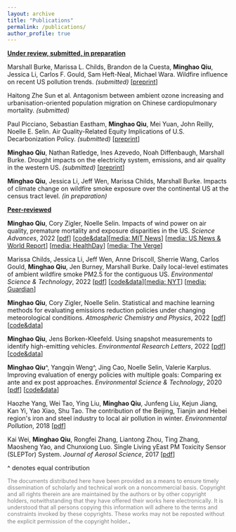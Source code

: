 ```yaml
---
layout: archive
title: "Publications"
permalink: /publications/
author_profile: true
---
```


<!--{% if author.googlescholar %}
  You can also find my articles on <u><a href="{{author.googlescholar}}">my Google Scholar profile</a>.</u>
{% endif %}

{% include base_path %}

{% for post in site.publications reversed %}
  {% include archive-single.html %}
{% endfor %}
-->

<!--- \* denotes equally contributing authors -->


**<ins>Under review, submitted, in preparation</ins>**

Marshall Burke, Marissa L. Childs, Brandon de la Cuesta, **Minghao Qiu**, Jessica Li, Carlos F. Gould, Sam Heft-Neal, Michael Wara. Wildfire influence on recent US pollution trends. *(submitted)* \[[preprint](https://eartharxiv.org/repository/view/4840/)\]

Haitong Zhe Sun et al. Antagonism between ambient ozone increasing and urbanisation-oriented population migration on Chinese cardiopulmonary mortality. *(submitted)* 

Paul Picciano, Sebastian Eastham, **Minghao Qiu**, Mei Yuan, John Reilly, Noelle E. Selin. Air Quality-Related Equity Implications of U.S. Decarbonization Policy. *(submitted)* \[[preprint](https://eartharxiv.org/repository/view/4591/)\]

**Minghao Qiu**, Nathan Ratledge, Ines Azevedo, Noah Diffenbaugh, Marshall Burke. Drought impacts on the electricity system, emissions, and air quality in the western US.  *(submitted)* \[[preprint](https://doi.org/10.31223/X5ZM1P)\]

**Minghao Qiu**, Jessica Li, Jeff Wen, Marissa Childs, Marshall Burke. Impacts of climate change on wildfire smoke exposure over the continental US at the census tract level. *(in preparation)*  


**<ins>Peer-reviewed</ins>**

**Minghao Qiu**, Cory Zigler, Noelle Selin. Impacts of wind power on air quality, premature mortality and exposure disparities in the US. *Science Advances*, 2022 \[[pdf](https://www.science.org/doi/10.1126/sciadv.abn8762)\] \[[code&data](https://zenodo.org/record/6404168#.Y4phMeyZNFM)\]\[[media: MIT News](https://news.mit.edu/2022/wind-health-impact-1202)\] \[[media: US News \& World Report](https://www.usnews.com/news/health-news/articles/2022-12-02/wind-power-is-bringing-americans-real-health-benefits)\] \[[media: HealthDay](https://consumer.healthday.com/air-pollution-2658790383.html?mc_cid=7396a27322&mc_eid=UNIQID)\] \[[media: The Verge](https://www.theverge.com/2022/12/2/23488771/wind-energy-pollution-study-biden-environmental-justice)\] 

Marissa Childs, Jessica Li, Jeff Wen, Anne Driscoll, Sherrie Wang, Carlos Gould, **Minghao Qiu**, Jen Burney, Marshall Burke. Daily local-level estimates of ambient wildfire smoke PM2.5 for the contiguous US. *Environmental Science & Technology*, 2022  \[[pdf](https://pubs.acs.org/doi/10.1021/acs.est.2c02934)\] \[[code&data](https://www.stanfordecholab.com/wildfire_smoke)\]\[[media: NYT](https://www.nytimes.com/interactive/2022/09/22/climate/wildfire-smoke-pollution.html)\] \[[media: Guardian](https://www.theguardian.com/environment/2022/sep/22/air-quality-wildfire-smoke-pollution-health-risks)\]

**Minghao Qiu**, Cory Zigler, Noelle Selin. Statistical and machine learning methods for evaluating emissions reduction policies under changing meteorological conditions. *Atmospheric Chemistry and Physics*, 2022 \[[pdf](https://acp.copernicus.org/articles/22/10551/2022/acp-22-10551-2022.html)\] \[[code&data](https://zenodo.org/record/6857259#.YwGn3eyZOdo)\]


**Minghao Qiu**, Jens Borken-Kleefeld. Using snapshot measurements to identify high-emitting vehicles. *Environmental Research Letters*, 2022 \[[pdf](https://iopscience.iop.org/article/10.1088/1748-9326/ac5c9e/data)\] \[[code&data](https://zenodo.org/record/6341957#.YwGn_-yZOdo)\]


**Minghao Qiu**^, Yangqin Weng^, Jing Cao, Noelle Selin, Valerie Karplus. Improving evaluation of energy policies with multiple goals: Comparing ex ante and ex post approaches. *Environmental Science & Technology*, 2020 \[[pdf](https://pubs.acs.org/doi/abs/10.1021/acs.est.0c01381)\] \[[code&data](https://github.com/mhqiu/Qiu_etal_EST_2020)\]

Haozhe Yang, Wei Tao, Ying Liu, **Minghao Qiu**, Junfeng Liu, Kejun Jiang, Kan Yi, Yao Xiao, Shu Tao. The contribution of the Beijing, Tianjin and Hebei region's iron and steel industry to local air pollution in winter. *Environmental Pollution*, 2018 \[[pdf](https://www.sciencedirect.com/science/article/pii/S0269749118329038)\]

Kai Wei, **Minghao Qiu**, Rongfei Zhang, Liantong Zhou, Ting Zhang, Maosheng Yao, and Chunxiong Luo. Single Living yEast PM Toxicity Sensor (SLEPTor) System. *Journal of Aerosol Science*, 2017 \[[pdf](https://www.sciencedirect.com/science/article/pii/S0021850216303366)\]

^ denotes equal contribution
<br/>


<span style="color:grey; font-size:0.9em">The documents distributed here have been provided as a means to ensure timely dissemination of scholarly and technical work on a noncommercial basis. Copyright and all rights therein are are maintained by the authors or by other copyright holders, notwithstanding that they have offered their works here electronically. It is understood that all persons copying this information will adhere to the terms and constraints invoked by these copyrights. These works may not be reposted without the explicit permission of the copyright holder.</span>.
